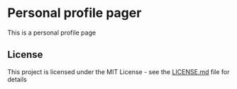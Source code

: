 # Personal profile pager

This is a personal profile page


## License

This project is licensed under the MIT License - see the [LICENSE.md](LICENSE.md) file for details

